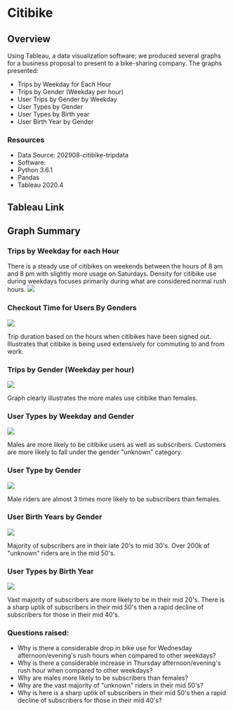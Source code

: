 # Citibike
## Overview
Using Tableau, a data visualization software;  we produced several graphs for a  business proposal to present to a bike-sharing company.  The graphs presented:
- Trips by Weekday for Each Hour
- Trips by Gender (Weekday per hour)
- User Trips by Gender by Weekday
- User Types by Gender
- User Types by Birth year
- User Birth Year by Gender
### Resources
- Data Source: 202908-citibike-tripdata
- Software:
 - Python 3.6.1
 - Pandas
 - Tableau 2020.4

## Tableau Link


## Graph Summary

### Trips by Weekday for each Hour

There is a steady use of citibikes on weekends between the hours of 8 am and 8 pm with slightly more usage on Saturdays.  Density for citibike use during weekdays focuses primarily during what are considered normal rush hours.
![](resources/Trips_by_Weekday_for_each_Hour.png)

### Checkout Time for Users By Genders

![](resources/Checkout_Time_by_Gender.png)

Trip duration based on the hours when citibikes have been signed out.  Illustrates that citibike is being used extensively for commuting to and from work.


### Trips by Gender (Weekday per hour)
![](resources/Trips_by_Gender(Weekday_per_Hour).png)


Graph clearly illustrates the more males use citibike than females.



### User Types by Weekday and Gender
![](resources/User_Types_by_Gender_by_Weekday.png)

Males are more likely to be citibike users as well as subscribers.  Customers are more likely to fall under the gender "unknown" category.


### User Type by Gender
![](resources/User_Types_by_Gender.png)

Male riders are almost 3 times more likely to be subscribers than females.


### User Birth Years by Gender
![](resources/User_Birth_Year_by_Gender.png)

Majority of subscribers are in their late 20's to mid 30's.  Over 200k of "unknown" riders are in the mid 50's.


### User Types by Birth Year
![](resources/User_Types_by_Birth_Year.png)

Vast majority of subscribers are more likely to be in their mid 20's.  There is a sharp uptik of subscribers in their mid 50's then a rapid decline of subscribers for those in their mid 40's.

    
### Questions raised:
- Why is there a considerable drop in bike use for Wednesday afternoon/evening's rush hours when compared to other weekdays?
- Why is there a considerable increase in Thursday afternoon/evening's rush hour when compared to other weekdays?
- Why are males more likely to be subscribers than females?
- Why are the vast majority of "unknown" riders in their mid 50's?
- Why is here is a sharp uptik of subscribers in their mid 50's then a rapid decline of subscribers for those in their mid 40's?



